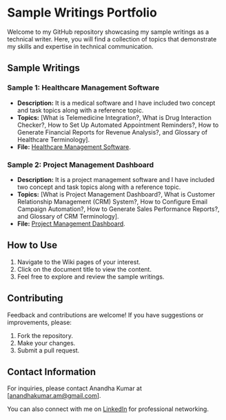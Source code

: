 # Sample Writings Portfolio

Welcome to my GitHub repository showcasing my sample writings as a technical writer. Here, you will find a collection of topics that demonstrate my skills and expertise in technical communication.

## Sample Writings

### Sample 1: Healthcare Management Software

- **Description:** It is a medical software and I have included two concept and task topics along with a reference topic.
- **Topics:** [What is Telemedicine Integration?, 
What is Drug Interaction Checker?, 
How to Set Up Automated Appointment Reminders?, 
How to Generate Financial Reports for Revenue Analysis?, and 
Glossary of Healthcare Terminology].
- **File:** [Healthcare Management Software](https://github.com/Anandh4learning/Technical_Writer_Portfolio/wiki/Healthcare-Management-Software-%E2%80%90-Writing-Sample-%E2%80%90-Technical-Writer).

### Sample 2: Project Management Dashboard

- **Description:** It is a project management software and I have included two concept and task topics along with a reference topic.
- **Topics:** [What is Project Management Dashboard?, 
What is Customer Relationship Management (CRM) System?, 
How to Configure Email Campaign Automation?, 
How to Generate Sales Performance Reports?, and 
Glossary of CRM Terminology].
- **File:** [Project Management Dashboard](https://github.com/Anandh4learning/Technical_Writer_Portfolio/wiki/Project-Management-Dashboard-%E2%80%90-Writing-Sample-%E2%80%90-Technical-Writer).

## How to Use

1. Navigate to the Wiki pages of your interest.
2. Click on the document title to view the content.
3. Feel free to explore and review the sample writings.

## Contributing

Feedback and contributions are welcome! If you have suggestions or improvements, please:

1. Fork the repository.
2. Make your changes.
3. Submit a pull request.

## Contact Information

For inquiries, please contact Anandha Kumar at [anandhakumar.am@gmail.com].

You can also connect with me on [LinkedIn](https://www.linkedin.com/in.anandha-kumar-4486531b) for professional networking.

